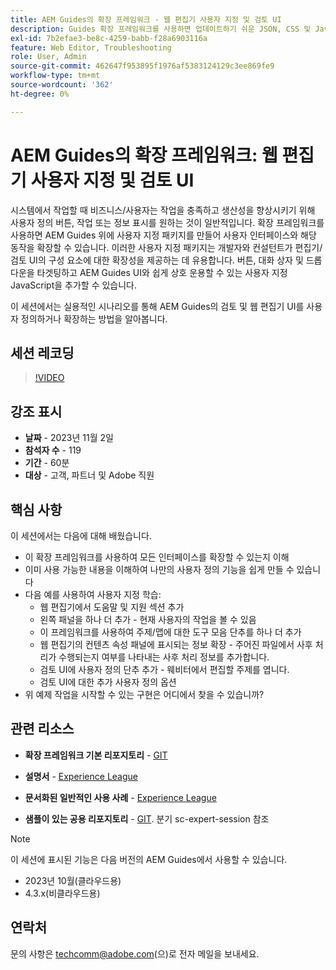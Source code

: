 ```yaml
---
title: AEM Guides의 확장 프레임워크 - 웹 편집기 사용자 지정 및 검토 UI
description: Guides 확장 프레임워크를 사용하면 업데이트하기 쉬운 JSON, CSS 및 JavaScript을 사용하여 검토 Ui 또는 Webeditor의 원하는 섹션을 사용자 지정할 수 있습니다.
exl-id: 7b2efae3-be8c-4259-babb-f28a6903116a
feature: Web Editor, Troubleshooting
role: User, Admin
source-git-commit: 462647f953895f1976af5383124129c3ee869fe9
workflow-type: tm+mt
source-wordcount: '362'
ht-degree: 0%

---
```


# AEM Guides의 확장 프레임워크: 웹 편집기 사용자 지정 및 검토 UI

시스템에서 작업할 때 비즈니스/사용자는 작업을 충족하고 생산성을 향상시키기 위해 사용자 정의 버튼, 작업 또는 정보 표시를 원하는 것이 일반적입니다. 확장 프레임워크를 사용하면 AEM Guides 위에 사용자 지정 패키지를 만들어 사용자 인터페이스와 해당 동작을 확장할 수 있습니다. 이러한 사용자 지정 패키지는 개발자와 컨설턴트가 편집기/검토 UI의 구성 요소에 대한 확장성을 제공하는 데 유용합니다. 버튼, 대화 상자 및 드롭다운을 타겟팅하고 AEM Guides UI와 쉽게 상호 운용할 수 있는 사용자 지정 JavaScript을 추가할 수 있습니다.

이 세션에서는 실용적인 시나리오를 통해 AEM Guides의 검토 및 웹 편집기 UI를 사용자 정의하거나 확장하는 방법을 알아봅니다.

## 세션 레코딩

>[!VIDEO](https://video.tv.adobe.com/v/3425476/review-ui-customization-guides-extension-framework-web-editor)

## 강조 표시

- **날짜** - 2023년 11월 2일
- **참석자 수** - 119
- **기간** - 60분
- **대상** - 고객, 파트너 및 Adobe 직원

## 핵심 사항

이 세션에서는 다음에 대해 배웠습니다.
- 이 확장 프레임워크를 사용하여 모든 인터페이스를 확장할 수 있는지 이해
- 이미 사용 가능한 내용을 이해하여 나만의 사용자 정의 기능을 쉽게 만들 수 있습니다
- 다음 예를 사용하여 사용자 지정 학습:
   - 웹 편집기에서 도움말 및 지원 섹션 추가
   - 왼쪽 패널을 하나 더 추가 - 현재 사용자의 작업을 볼 수 있음
   - 이 프레임워크를 사용하여 주제/맵에 대한 도구 모음 단추를 하나 더 추가
   - 웹 편집기의 컨텐츠 속성 패널에 표시되는 정보 확장 - 주어진 파일에서 사후 처리가 수행되는지 여부를 나타내는 사후 처리 정보를 추가합니다.
   - 검토 UI에 사용자 정의 단추 추가 - 웨비터에서 편집할 주제를 엽니다.
   - 검토 UI에 대한 추가 사용자 정의 옵션
- 위 예제 작업을 시작할 수 있는 구현은 어디에서 찾을 수 있습니까?


## 관련 리소스

- **확장 프레임워크 기본 리포지토리** - [GIT](https://github.com/adobe/guides-extension/tree/main)

- **설명서** - [Experience League](../../guides-ui-extensions/aem_guides_framework/basic-customisation.md)

- **문서화된 일반적인 사용 사례** - [Experience League](../../guides-ui-extensions/aem_guides_framework/jui-framework.md)

- **샘플이 있는 공용 리포지토리** - [GIT](https://github.com/adobe/guides-extension/tree/sc-expert-session). 분기 sc-expert-session 참조


>[!NOTE]
>
> 이 세션에 표시된 기능은 다음 버전의 AEM Guides에서 사용할 수 있습니다.
> - 2023년 10월(클라우드용)
> - 4.3.x(비클라우드용)



## 연락처

문의 사항은 <techcomm@adobe.com>(으)로 전자 메일을 보내세요.
